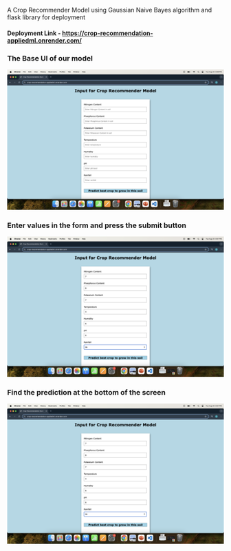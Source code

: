 A Crop Recommender Model using Gaussian Naive Bayes algorithm and flask library for deployment

#### Deployment Link - https://crop-recommendation-appliedml.onrender.com/

### The Base UI of our model

![BASE UI](images/Model_UI_Base_Page.png)

### Enter values in the form and press the submit button

![enter values](images/Values_entered.png)

### Find the prediction at the bottom of the screen

![alt text](images/Values_entered.png)